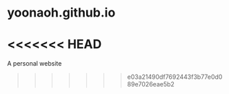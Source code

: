 # yoonaoh.github.io
<<<<<<< HEAD
=======
A personal website
>>>>>>> e03a21490df7692443f3b77e0d089e7026eae5b2
